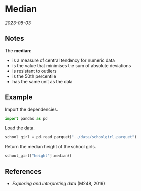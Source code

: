 
# Median

*2023-08-03*

## Notes

The **median**:

- is a measure of central tendency for numeric data
- is the value that minimises the sum of absolute deviations
- is resistant to outliers
- is the 50th percentile
- has the same unit as the data

## Example

Import the dependencies.

```python
import pandas as pd
```

Load the data.

```python
school_girl = pd.read_parquet("../data/schoolgirl.parquet")
```

Return the median height of the school girls.

```python
school_girl["height"].median()
```

## References

- *Exploring and interpreting data* (M248, 2019)
